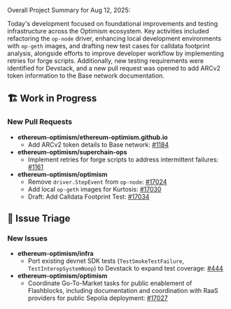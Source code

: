 Overall Project Summary for Aug 12, 2025:

Today's development focused on foundational improvements and testing infrastructure across the Optimism ecosystem. Key activities included refactoring the `op-node` driver, enhancing local development environments with `op-geth` images, and drafting new test cases for calldata footprint analysis, alongside efforts to improve developer workflow by implementing retries for forge scripts. Additionally, new testing requirements were identified for Devstack, and a new pull request was opened to add ARCv2 token information to the Base network documentation.

## 🏗️ Work in Progress

### New Pull Requests
*   **ethereum-optimism/ethereum-optimism.github.io**
    *   Add ARCv2 token details to Base network: [#1184](https://github.com/ethereum-optimism/ethereum-optimism.github.io/pull/1184)
*   **ethereum-optimism/superchain-ops**
    *   Implement retries for forge scripts to address intermittent failures: [#1161](https://github.com/ethereum-optimism/superchain-ops/pull/1161)
*   **ethereum-optimism/optimism**
    *   Remove `driver.StepEvent` from `op-node`: [#17024](https://github.com/ethereum-optimism/optimism/pull/17024)
    *   Add local `op-geth` images for Kurtosis: [#17030](https://github.com/ethereum-optimism/optimism/pull/17030)
    *   Draft: Add Calldata Footprint Test: [#17034](https://github.com/ethereum-optimism/optimism/pull/17034)

## 🐞 Issue Triage

### New Issues
*   **ethereum-optimism/infra**
    *   Port existing devnet SDK tests (`TestSmokeTestFailure`, `TestInteropSystemNoop`) to Devstack to expand test coverage: [#444](https://github.com/ethereum-optimism/infra/issues/444)
*   **ethereum-optimism/optimism**
    *   Coordinate Go-To-Market tasks for public enablement of Flashblocks, including documentation and coordination with RaaS providers for public Sepolia deployment: [#17027](https://github.com/ethereum-optimism/optimism/issues/17027)